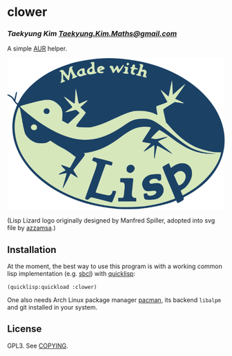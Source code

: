 # clower
### _Taekyung Kim <Taekyung.Kim.Maths@gmail.com>_

A simple [AUR](https://aur.archlinux.org/) helper.

![](./made-with-lisp-flat.svg)

(Lisp Lizard logo originally designed by Manfred Spiller, adopted into svg file by [azzamsa](https://github.com/azzamsa/lisp-logo).)

## Installation

At the moment, the best way to use this program is with a working
common lisp implementation (e.g. [sbcl](http://www.sbcl.org/)) with [quicklisp](https://www.quicklisp.org/beta/):
```common-lisp
(quicklisp:quickload :clower)
```

One also needs Arch Linux package manager [pacman](https://wiki.archlinux.org/index.php/pacman), its backend `libalpm` and git installed in your system.

## License

GPL3.  See [COPYING](./COPYING).

